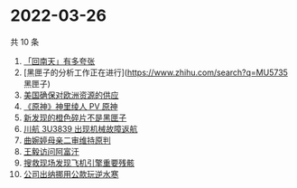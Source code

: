 # 2022-03-26

共 10 条

<!-- BEGIN ZHIHUSEARCH -->
<!-- 最后更新时间 Sat Mar 26 2022 00:18:37 GMT+0800 (China Standard Time) -->
1. [「回南天」有多夸张](https://www.zhihu.com/search?q=回南天)
1. [黑匣子的分析工作正在进行](https://www.zhihu.com/search?q=MU5735 黑匣子)
1. [美国确保对欧洲资源的供应](https://www.zhihu.com/search?q=美国供应)
1. [《原神》神里绫人 PV 原神](https://www.zhihu.com/search?q=原神)
1. [新发现的橙色碎片不是黑匣子](https://www.zhihu.com/search?q=黑匣子)
1. [川航 3U3839 出现机械故障返航](https://www.zhihu.com/search?q=四川航空)
1. [曲婉婷母亲二审维持原判](https://www.zhihu.com/search?q=曲婉婷)
1. [王毅访问阿富汗](https://www.zhihu.com/search?q=王毅访问阿富汗)
1. [搜救现场发现飞机引擎重要残骸](https://www.zhihu.com/search?q=发现飞机残骸)
1. [公司出纳挪用公款玩逆水寒](https://www.zhihu.com/search?q=逆水寒)
<!-- END ZHIHUSEARCH -->
